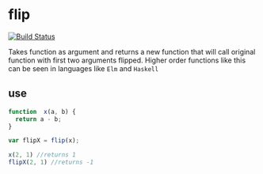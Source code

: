 # flip 

[![Build Status](https://travis-ci.org/conorhastings/flip-fn.svg?branch=master)](https://travis-ci.org/conorhastings/flip-fn)

Takes function as argument and returns a new function that will call original function with first two arguments flipped. Higher order functions like this can be seen in languages like `Elm` and `Haskell`

## use

```js
function  x(a, b) {
  return a - b;
}

var flipX = flip(x);

x(2, 1) //returns 1
flipX(2, 1) //returns -1
```